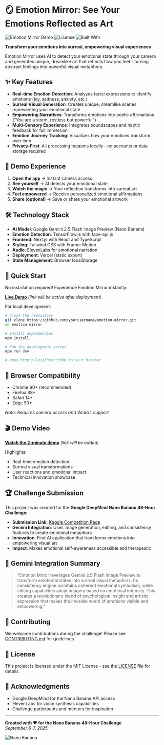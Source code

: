 

# 🪞 Emotion Mirror: See Your Emotions Reflected as Art

![Emotion Mirror Demo](https://img.shields.io/badge/Status-Active-brightgreen) ![License](https://img.shields.io/badge/License-MIT-blue) ![Built With](https://img.shields.io/badge/Built%20With-Gemini%202.5%20Flash-yellow)

**Transform your emotions into surreal, empowering visual experiences**

Emotion Mirror uses AI to detect your emotional state through your camera and generates unique, dreamlike art that reflects how you feel - turning abstract feelings into powerful visual metaphors.

## ✨ Key Features

- **Real-time Emotion Detection**: Analyzes facial expressions to identify emotions (joy, sadness, anxiety, etc.)
- **Surreal Visual Generation**: Creates unique, dreamlike scenes representing your emotional state
- **Empowering Narratives**: Transforms emotions into poetic affirmations ("You are a storm, restless but powerful")
- **Multi-Sensory Experience**: Integrates soundscapes and haptic feedback for full immersion
- **Emotion Journey Tracking**: Visualizes how your emotions transform over time
- **Privacy-First**: All processing happens locally - no accounts or data storage required

## 🎯 Demo Experience

1. **Open the app** → Instant camera access
2. **See yourself** → AI detects your emotional state
3. **Watch the magic** → Your reflection transforms into surreal art
4. **Feel empowered** → Receive personalized emotional affirmations
5. **Share (optional)** → Save or share your emotional artwork

## 🛠️ Technology Stack

- **AI Model**: Google Gemini 2.5 Flash Image Preview (Nano Banana)
- **Emotion Detection**: TensorFlow.js with face-api.js
- **Frontend**: Next.js with React and TypeScript
- **Styling**: Tailwind CSS with Framer Motion
- **Audio**: ElevenLabs for emotional narration
- **Deployment**: Vercel (static export)
- **State Management**: Browser localStorage

## 🚀 Quick Start

No installation required! Experience Emotion Mirror instantly:

[**Live Demo**](https://emotion-mirror-demo.vercel.app) *(link will be active after deployment)*

For local development:

```bash
# Clone the repository
git clone https://github.com/yourusername/emotion-mirror.git
cd emotion-mirror

# Install dependencies
npm install

# Run the development server
npm run dev

# Open http://localhost:3000 in your browser
```

## 📱 Browser Compatibility

- Chrome 90+ (recommended)
- Firefox 88+
- Safari 14+
- Edge 90+

*Note: Requires camera access and WebGL support*

## 🎬 Demo Video

[**Watch the 2-minute demo**](https://youtube.com/your-demo-link) *(link will be added)*

Highlights:
- Real-time emotion detection
- Surreal visual transformations
- User reactions and emotional impact
- Technical innovation showcase

## 🏆 Challenge Submission

This project was created for the **Google DeepMind Nano Banana 48-Hour Challenge**:

- **Submission Link**: [Kaggle Competition Page](https://www.kaggle.com/competitions/banana)
- **Gemini Integration**: Uses image generation, editing, and consistency features to create emotional metaphors
- **Innovation**: First AI application that transforms emotions into empowering visual art
- **Impact**: Makes emotional self-awareness accessible and therapeutic

## 📄 Gemini Integration Summary

> "Emotion Mirror leverages Gemini 2.5 Flash Image Preview to transform emotional states into surreal visual metaphors. Its consistency engine maintains coherent emotional symbolism, while editing capabilities adapt imagery based on emotional intensity. This creates a revolutionary blend of psychological insight and artistic expression that makes the invisible world of emotions visible and empowering."

## 🤝 Contributing

We welcome contributions during the challenge! Please see [CONTRIBUTING.md](CONTRIBUTING.md) for guidelines.

## 📄 License

This project is licensed under the MIT License - see the [LICENSE](LICENSE) file for details.

## 🙏 Acknowledgments

- Google DeepMind for the Nano Banana API access
- ElevenLabs for voice synthesis capabilities
- Challenge participants and mentors for inspiration

---

**Created with ❤️ for the Nano Banana 48-Hour Challenge**  
*September 6-7, 2025*

![Nano Banana](https://img.shields.io/badge/Powered%20By-Nano%20Banana-black?style=for-the-badge&logo=data:image/svg+xml;base64,PHN2ZyB4bWxucz0iaHR0cDovL3d3dy53My5vcmcvMjAwMC9zdmciIHZpZXdCb3g9IjAgMCAyNCAyNCIgZmlsbD0iI2ZmZmZmZiI+PHBhdGggZD0iTTEyIDJMNi43IDcuM0g0djEwLjRoMi43TDEyIDIybDcuMy03LjNIMjBWNy4zaC0yLjdMMTIgMnoiLz48L3N2Zz4=)
